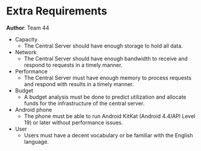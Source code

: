 # Extra Requirements


**Author**: Team 44

* Capacity
	* The Central Server should have enough storage to hold all data.
* Network 
	* The Central Server should have enough bandwidth to receive and respond to requests in a timely manner. 
* Performance
	* The Central Server must have enough memory to process requests and respond with results in a timely manner.  
* Budget
	* A budget analysis must be done to predict utilization and allocate funds for the infrastructure of the central server. 
* Android phone
	* The phone must be able to run Android KitKat (Android 4.4/API Level 19) or later without performance issues.
* User
	* Users must have a decent vocabulary or be familiar with the English language.  
	